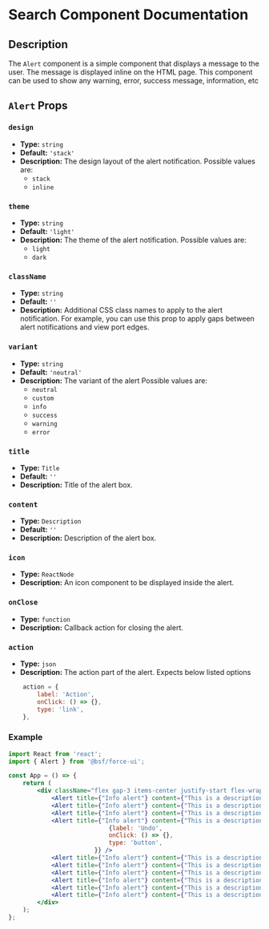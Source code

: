 # Search Component Documentation

## Description

The `Alert` component is a simple component that displays a message to the user. The message is displayed inline on the HTML page. This component can be used to show any warning, error, success message, information, etc

## `Alert` Props

### `design`
- **Type:** `string`
- **Default:** `'stack'`
- **Description:** The design layout of the alert notification. Possible values are: 
    - `stack` 
    - `inline`

### `theme`
- **Type:** `string`
- **Default:** `'light'`
- **Description:** The theme of the alert notification. Possible values are: 
    - `light`
    - `dark`

### `className`
- **Type:** `string`
- **Default:** `''`
- **Description:** Additional CSS class names to apply to the alert notification. For example, you can use this prop to apply gaps between alert notifications and view port edges.

### `variant`
- **Type:** `string`
- **Default:** `'neutral'`
- **Description:** The variant of the alert Possible values are: 
    - `neutral`
    - `custom`
    - `info`
    - `success`
    - `warning`
    - `error`

### `title`
- **Type:** `Title`
- **Default:** `''`
- **Description:** Title of the alert box.

### `content`
- **Type:** `Description`
- **Default:** `''`
- **Description:** Description of the alert box.

### `icon`
- **Type:** `ReactNode`
- **Description:** An icon component to be displayed inside the alert.

### `onClose`
- **Type:** `function`
- **Description:** Callback action for closing the alert.

### `action`
- **Type:** `json`
- **Description:** The action part of the alert. Expects below listed options
```jsx
	action = {
		label: 'Action',
		onClick: () => {},
		type: 'link',
	},
```

### Example

```jsx
import React from 'react';
import { Alert } from '@bsf/force-ui';

const App = () => {
    return (
        <div className="flex gap-3 items-center justify-start flex-wrap m-4 p-4">
            <Alert title={"Info alert"} content={"This is a description"} variant="error" />
            <Alert title={"Info alert"} content={"This is a description"} variant="warning" />
            <Alert title={"Info alert"} content={"This is a description"} variant="success" />
            <Alert title={"Info alert"} content={"This is a description"} design={"stack"} variant="info" action={
                            {label: 'Undo',
                            onClick: () => {},
                            type: 'button',
                        }} />
            <Alert title={"Info alert"} content={"This is a description"} variant="neutral" />
            <Alert title={"Info alert"} content={"This is a description"} theme={"dark"} variant="error" />
            <Alert title={"Info alert"} content={"This is a description"} theme={"dark"} variant="warning" />
            <Alert title={"Info alert"} content={"This is a description"} theme={"dark"} variant="success" />
            <Alert title={"Info alert"} content={"This is a description"} theme={"dark"} variant="info" />
            <Alert title={"Info alert"} content={"This is a description"} theme={"dark"} variant="neutral" />
        </div>
    );
};

```
